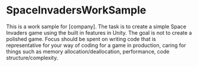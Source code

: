 # SpaceInvadersWorkSample
This is a work sample for [company]. The task is to create a simple Space Invaders game using the built in features in Unity. The goal is not to create a polished game. Focus should be spent on writing code that is representative for your way of coding for a game in production, caring for things such as memory allocation/deallocation, performance, code structure/complexity.
